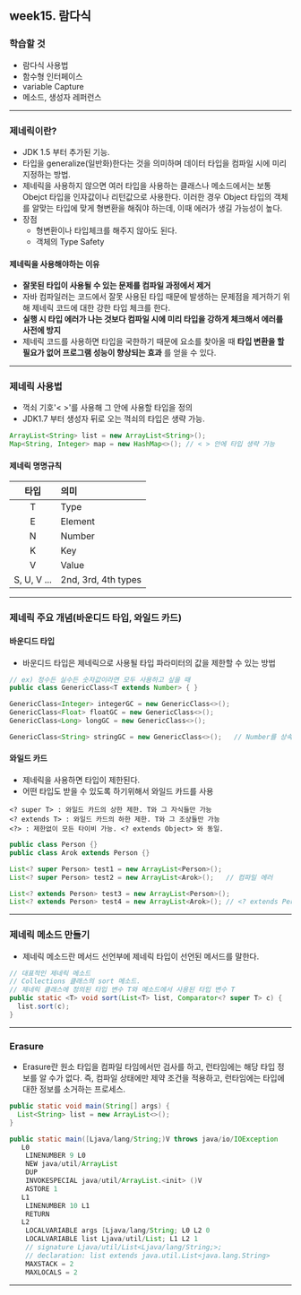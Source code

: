 



## week15. 람다식

### 학습할 것
- 람다식 사용법
- 함수형 인터페이스
- variable Capture
- 메소드, 생성자 레퍼런스

***

### 제네릭이란?
- JDK 1.5 부터 추가된 기능.
- 타입을 generalize(일반화)한다는 것을 의미하며 데이터 타입을 컴파일 시에 미리 지정하는 방법.
- 제네릭을 사용하지 않으면 여러 타입을 사용하는 클래스나 메소드에서는 보통 Obejct 타입을 인자값이나 리턴값으로 사용한다. 이러한 경우 Object 타입의 객체를 알맞는 타입에 맞게 형변환을 해줘야 하는데, 이때 에러가 생길 가능성이 높다.
- 장점
  - 형변환이나 타입체크를 해주지 않아도 된다.
  - 객체의 Type Safety

#### 제네릭을 사용해야하는 이유
- __잘못된 타입이 사용될 수 있는 문제를 컴파일 과정에서 제거__
- 자바 컴파일러는 코드에서 잘못 사용된 타입 때문에 발생하는 문제점을 제거하기 위해 제네릭 코드에 대한 강한 타입 체크를 한다.
- __실행 시 타입 에러가 나는 것보다 컴파일 시에 미리 타입을 강하게 체크해서 에러를 사전에 방지__
- 제네릭 코드를 사용하면 타입을 국한하기 때문에 요소를 찾아올 때 __타입 변환을 할 필요가 없어 프로그램 성능이 향상되는 효과__ 를 얻을 수 있다.

***

### 제네릭 사용법
- 꺽쇠 기호'< >'를 사용해 그 안에 사용할 타입을 정의
- JDK1.7 부터 생성자 뒤로 오는 꺽쇠의 타입은 생략 가능.
```java
ArrayList<String> list = new ArrayList<String>();
Map<String, Integer> map = new HashMap<>(); // < > 안에 타입 생략 가능
```

#### 제네릭 명명규칙

| 타입 | 의미 |
| :---: | :--- |
| T | Type|
| E | Element|
| N | Number |
| K | Key |
| V | Value |
| S, U, V ... | 2nd, 3rd, 4th types |

***

### 제네릭 주요 개념(바운디드 타입, 와일드 카드)

#### 바운디드 타입
- 바운디드 타입은 제네릭으로 사용될 타입 파라미터의 값을 제한할 수 있는 방법
```java
// ex) 정수든 실수든 숫자값이라면 모두 사용하고 싶을 때
public class GenericClass<T extends Number> { }
```
```java
GenericClass<Integer> integerGC = new GenericClass<>();
GenericClass<Float> floatGC = new GenericClass<>();
GenericClass<Long> longGC = new GenericClass<>();

GenericClass<String> stringGC = new GenericClass<>();   // Number를 상속받은 객체가 아니므로, 컴파일 에러
```

#### 와일드 카드
- 제네릭을 사용하면 타입이 제한된다.
- 어떤 타입도 받을 수 있도록 하기위해서 와일드 카드를 사용
```
<? super T> : 와일드 카드의 상한 제한. T와 그 자식들만 가능
<? extends T> : 와일드 카드의 하한 제한. T와 그 조상들만 가능
<?> : 제한없이 모든 타이비 가능. <? extends Object> 와 동일.
```
```java
public class Person {}
public class Arok extends Person {}
```
```java
List<? super Person> test1 = new ArrayList<Person>();
List<? super Person> test2 = new ArrayList<Arok>();   // 컴파일 에러

List<? extends Person> test3 = new ArrayList<Person>();
List<? extends Person> test4 = new ArrayList<Arok>(); // <? extends Person>을 통해 다형성 사용가능.
```

***

### 제네릭 메소드 만들기
- 제네릭 메소드란 메서드 선언부에 제네릭 타입이 선언된 메서드를 말한다.
```java
// 대표적인 제네릭 메소드
// Collections 클래스의 sort 메소드.
// 제네릭 클래스에 정의된 타입 변수 T와 메소드에서 사용된 타입 변수 T
public static <T> void sort(List<T> list, Comparator<? super T> c) {
  list.sort(c);
}
```

***

### Erasure
- Erasure란 원소 타입을 컴파일 타임에서만 검사를 하고, 런타임에는 해당 타입 정보를 알 수가 없다. 즉, 컴파일 상태에만 제약 조건을 적용하고, 런타임에는 타입에 대한 정보를 소거하는 프로세스.
```java
public static void main(String[] args) {
  List<String> list = new ArrayList<>();
}
```
```java
public static main([Ljava/lang/String;)V throws java/io/IOException 
   L0
    LINENUMBER 9 L0
    NEW java/util/ArrayList
    DUP
    INVOKESPECIAL java/util/ArrayList.<init> ()V
    ASTORE 1
   L1
    LINENUMBER 10 L1
    RETURN
   L2
    LOCALVARIABLE args [Ljava/lang/String; L0 L2 0
    LOCALVARIABLE list Ljava/util/List; L1 L2 1
    // signature Ljava/util/List<Ljava/lang/String;>;
    // declaration: list extends java.util.List<java.lang.String>
    MAXSTACK = 2
    MAXLOCALS = 2
```

***
